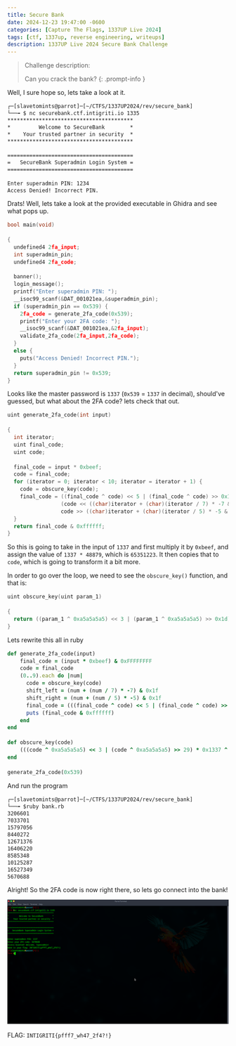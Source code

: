 ```yaml
---
title: Secure Bank
date: 2024-12-23 19:47:00 -0600
categories: [Capture The Flags, 1337UP Live 2024]
tags: [ctf, 1337up, reverse engineering, writeups]
description: 1337UP Live 2024 Secure Bank Challenge
---
```


> Challenge description:
>
> Can you crack the bank?
{: .prompt-info }

Well, I sure hope so, lets take a look at it.

```terminal
┌─[slavetomints@parrot]─[~/CTFS/1337UP2024/rev/secure_bank]
└──╼ $ nc securebank.ctf.intigriti.io 1335 
****************************************
*         Welcome to SecureBank        *
*    Your trusted partner in security  *
****************************************

========================================
=   SecureBank Superadmin Login System =
========================================

Enter superadmin PIN: 1234
Access Denied! Incorrect PIN.
```

Drats! Well, lets take a look at the provided executable in Ghidra and see what pops up. 

```c
bool main(void)

{
  undefined4 2fa_input;
  int superadmin_pin;
  undefined4 2fa_code;
  
  banner();
  login_message();
  printf("Enter superadmin PIN: ");
  __isoc99_scanf(&DAT_001021ea,&superadmin_pin);
  if (superadmin_pin == 0x539) {
    2fa_code = generate_2fa_code(0x539);
    printf("Enter your 2FA code: ");
    __isoc99_scanf(&DAT_001021ea,&2fa_input);
    validate_2fa_code(2fa_input,2fa_code);
  }
  else {
    puts("Access Denied! Incorrect PIN.");
  }
  return superadmin_pin != 0x539;
}
```

Looks like the master password is `1337` (`0x539` = `1337` in decimal), should've guessed, but what about the 2FA code? lets check that out.

```c
uint generate_2fa_code(int input)

{
  int iterator;
  uint final_code;
  uint code;
  
  final_code = input * 0xbeef;
  code = final_code;
  for (iterator = 0; iterator < 10; iterator = iterator + 1) {
    code = obscure_key(code);
    final_code = ((final_code ^ code) << 5 | (final_code ^ code) >> 0x1b) +
                 (code << ((char)iterator + (char)(iterator / 7) * -7 & 0x1fU) ^
                 code >> ((char)iterator + (char)(iterator / 5) * -5 & 0x1fU));
  }
  return final_code & 0xffffff;
}
```

So this is going to take in the input of `1337` and first multiply it by `0xbeef`, and assign the value of `1337 * 48879`, which is `65351223`. It then copies that to `code`, which is going to transform it a bit more. 

In order to go over the loop, we need to see the `obscure_key()` function, and that is:
```c
uint obscure_key(uint param_1)

{
  return ((param_1 ^ 0xa5a5a5a5) << 3 | (param_1 ^ 0xa5a5a5a5) >> 0x1d) * 0x1337 ^ 0x5a5a5a5a;
}
```

Lets rewrite this all in ruby

```ruby
def generate_2fa_code(input)
    final_code = (input * 0xbeef) & 0xFFFFFFFF
    code = final_code
    (0..9).each do |num|
      code = obscure_key(code)
      shift_left = (num + (num / 7) * -7) & 0x1f
      shift_right = (num + (num / 5) * -5) & 0x1f
      final_code = (((final_code ^ code) << 5 | (final_code ^ code) >> 27) + ((code << shift_left) ^ (code >> shift_right))) & 0xFFFFFFFF
      puts (final_code & 0xffffff)
    end
end

def obscure_key(code)
    (((code ^ 0xa5a5a5a5) << 3 | (code ^ 0xa5a5a5a5) >> 29) * 0x1337 ^ 0x5a5a5a5a) & 0xFFFFFFFF
end

generate_2fa_code(0x539)

```

And run the program

```terminal
┌─[slavetomints@parrot]─[~/CTFS/1337UP2024/rev/secure_bank]
└──╼ $ruby bank.rb 
3206601
7033701
15797056
8440272
12671376
16406220
8585348
10125287
16527349
5670688
```

Alright! So the 2FA code is now right there, so lets go connect into the bank!

![money!](/assets/img/1337up-2024/secure-bank/image1.png)

FLAG: `INTIGRITI{pfff7_wh47_2f4?!}`
